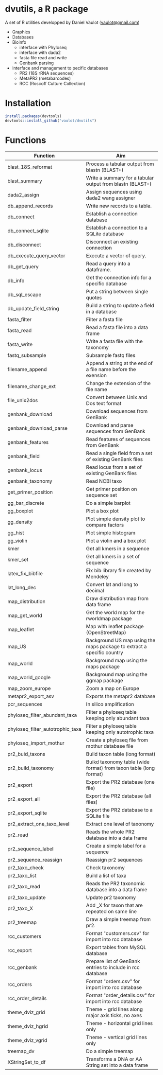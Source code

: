 # dvutils, a R package

A set of R utilities developped by Daniel Vaulot (vaulot@gmail.com)

* Graphics
* Databases
* Bioinfo
    * interface with Phyloseq
    * interface with dada2
    * fasta file read and write
    * Genbank parsing
* Interface and management to pecific databases
    * PR2 (18S rRNA sequences)
    * MetaPR2 (metabarcodes)
    * RCC (Roscoff Culture Collection)

# Installation

``` r
install.packages(devtools)
devtools::install_github("vaulot/dvutils")
```

# Functions


Function | Aim
--- | ----
blast_18S_reformat|Process a tabular output from blastn (BLAST+)
blast_summary|Write a summary for a tabular output from blastn (BLAST+)
dada2_assign|Assign sequences using dada2 wang assigner
db_append_records|Write new records to a table.
db_connect|Establish a connection database
db_connect_sqlite|Establish a connection to a SQLite database
db_disconnect|Disconnect an existing connection
db_execute_query_vector|Execute a vector of query.
db_get_query|Read a query into a dataframe.
db_info|Get the connection info for a specific database
db_sql_escape|Put a string between single quotes
db_update_field_string|Build a string to update a field in a database
fasta_filter|Filter a fasta file
fasta_read|Read a fasta file into a data frame
fasta_write|Write a fasta file with the taxonomy
fastq_subsample|Subsample fastq files
filename_append|Append a string at the end of a file name before the exension
filename_change_ext|Change the extension of the file name
file_unix2dos|Convert between Unix and Dos text format
genbank_download|Download sequences from GenBank
genbank_download_parse|Download and parse sequences from GenBank
genbank_features|Read features of sequences from GenBank
genbank_field|Read a single field from a set of existing GenBank files
genbank_locus|Read locus from a set of existing GenBank files
genbank_taxonomy|Read NCBI taxo
get_primer_position|Get primer position on sequence set
gg_bar_discrete|Do a simple barplot
gg_boxplot|Plot a box plot
gg_density|Plot simple density plot to compare factors
gg_hist|Plot simple histogram
gg_violin|Plot a violin and a box plot
kmer|Get all kmers in a sequence
kmer_set|Get all kmers in a set of sequence
latex_fix_bibfile|Fix bib library file created by Mendeley
lat_long_dec|Convert lat and long to decimal
map_distribution|Draw distribution map from data frame
map_get_world|Get the world map for the rworldmap package
map_leaflet|Map with leaflet package (OpenStreetMap)
map_US|Background US map using the maps package to extract a specific country
map_world|Background map using the maps package
map_world_google|Background map using the ggmap package
map_zoom_europe|Zoom a map on Europe
metapr2_export_asv|Exports the metapr2 database
pcr_sequences|In silico amplification
phyloseq_filter_abundant_taxa|Filter a phyloseq table keeping only abundant taxa
phyloseq_filter_autotrophic_taxa|Filter a phyloseq table keeping only autotrophic taxa
phyloseq_import_mothur|Create a phyloseq file from mothur database file
pr2_buid_taxons|Build taxon table (long format)
pr2_build_taxonomy|Buikd taxonomy table (wide format) from taxon table (long format)
pr2_export|Export the PR2 database (one file)
pr2_export_all|Export the PR2 database (all files)
pr2_export_sqlite|Export the PR2 database to a SQLite file
pr2_extract_one_taxo_level|Extract one level of taxonomy
pr2_read|Reads the whole PR2 database into a data frame
pr2_sequence_label|Create a simple label for a sequence
pr2_sequence_reassign|Reassign pr2 sequences
pr2_taxo_check|Check taxonomy
pr2_taxo_list|Build a list of taxa
pr2_taxo_read|Reads the PR2 taxonomic database into a data frame
pr2_taxo_update|Update pr2 taxonomy
pr2_taxo_X|Add _X for taxon that are repeated on same line
pr2_treemap|Draw a simple treemap from pr2.
rcc_customers|Format "customers.csv" for import into rcc database
rcc_export|Export tables from MySQL database
rcc_genbank|Prepare list of GenBank entries to include in rcc database
rcc_orders|Format "orders.csv" for import into rcc database
rcc_order_details|Format "order_details.csv" for import into rcc database
theme_dviz_grid|Theme - grid lines along major axis ticks, no axes
theme_dviz_hgrid|Theme - horizontal grid lines only
theme_dviz_vgrid|Theme - vertical grid lines only
treemap_dv|Do a simple treemap
XStringSet_to_df|Transforms a DNA or AA String set into a data frame
